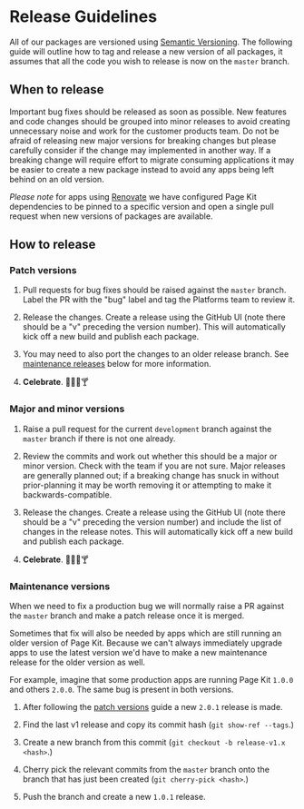 # Release Guidelines

All of our packages are versioned using [Semantic Versioning]. The following guide will outline how to tag and release a new version of all packages, it assumes that all the code you wish to release is now on the `master` branch.


## When to release

Important bug fixes should be released as soon as possible. New features and code changes should be grouped into minor releases to avoid creating unnecessary noise and work for the customer products team. Do not be afraid of releasing new major versions for breaking changes but please carefully consider if the change may implemented in another way. If a breaking change will require effort to migrate consuming applications it may be easier to create a new package instead to avoid any apps being left behind on an old version.

_Please note_ for apps using [Renovate] we have configured Page Kit dependencies to be pinned to a specific version and open a single pull request when new versions of packages are available.

[Renovate]: https://renovatebot.com/


## How to release

### Patch versions

  1. Pull requests for bug fixes should be raised against the `master` branch. Label the PR with the "bug" label and tag the Platforms team to review it.

  2. Release the changes. Create a release using the GitHub UI (note there should be a "v" preceding the version number). This will automatically kick off a new build and publish each package.

  3. You may need to also port the changes to an older release branch. See [maintenance releases](#maintenance-versions) below for more information.

  4. **Celebrate**. :tada::beer::cake::cocktail:

### Major and minor versions

  1. Raise a pull request for the current `development` branch against the `master` branch if there is not one already.

  2. Review the commits and work out whether this should be a major or minor version. Check with the team if you are not sure. Major releases are generally planned out; if a breaking change has snuck in without prior-planning it may be worth removing it or attempting to make it backwards-compatible.

  3. Release the changes. Create a release using the GitHub UI (note there should be a "v" preceding the version number) and include the list of changes in the release notes. This will automatically kick off a new build and publish each package.

  4. **Celebrate**. :tada::beer::cake::cocktail:

### Maintenance versions

When we need to fix a production bug we will normally raise a PR against the `master` branch and make a patch release once it is merged.

Sometimes that fix will also be needed by apps which are still running an older version of Page Kit. Because we can't always immediately upgrade apps to use the latest version we'd have to make a new maintenance release for the older version as well.

For example, imagine that some production apps are running Page Kit `1.0.0` and others `2.0.0`. The same bug is present in both versions.

  1. After following the [patch versions](#patch-versions) guide a new `2.0.1` release is made.

  2. Find the last v1 release and copy its commit hash (`git show-ref --tags`.)

  3. Create a new branch from this commit (`git checkout -b release-v1.x <hash>`.)

  4. Cherry pick the relevant commits from the `master` branch onto the branch that has just been created (`git cherry-pick <hash>`.)

  5. Push the branch and create a new `1.0.1` release.

[semantic versioning]: http://semver.org/
